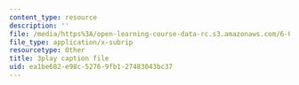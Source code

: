 ```yaml
---
content_type: resource
description: ''
file: /media/https%3A/open-learning-course-data-rc.s3.amazonaws.com/6-01sc-introduction-to-electrical-engineering-and-computer-science-i-spring-2011/ea1be682e98c52769fb127483043bc37_u_x67-kaedM.vtt
file_type: application/x-subrip
resourcetype: Other
title: 3play caption file
uid: ea1be682-e98c-5276-9fb1-27483043bc37
---
```


